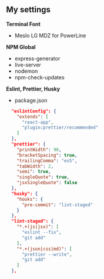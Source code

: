 ## My settings

**Terminal Font**
- Meslo LG MDZ for PowerLine

**NPM Global**
- express-generator
- live-server
- nodemon
- npm-check-updates

**Eslint, Prettier, Husky**
- package.json
```json
  "eslintConfig": {
    "extends": [
      "react-app",
      "plugin:prettier/recommended"
    ]
  },
  "prettier": {
    "printWidth": 90,
    "bracketSpacing": true,
    "trailingComma": "es5",
    "tabWidth": 2,
    "semi": true,
    "singleQuote": true,
    "jsxSingleQuote": false
  },
  "husky": {
    "hooks": {
      "pre-commit": "lint-staged"
    }
  },
  "lint-staged": {
    "*.+(js|jsx)": [
      "eslint --fix",
      "git add"
    ],
    "*.+(json|css|md)": [
      "prettier --write",
      "git add"
    ]
  },
```
